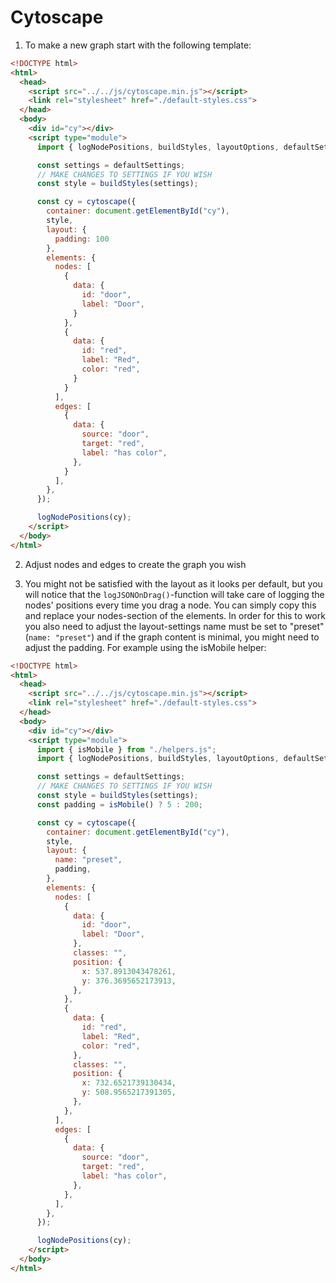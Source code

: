 # Cytoscape

1. To make a new graph start with the following template:

```html
<!DOCTYPE html>
<html>
  <head>
    <script src="../../js/cytoscape.min.js"></script>
    <link rel="stylesheet" href="./default-styles.css">
  </head>
  <body>
    <div id="cy"></div>
    <script type="module">
      import { logNodePositions, buildStyles, layoutOptions, defaultSettings } from '../../js/cytoscape-helpers/index.mjs';

      const settings = defaultSettings;
      // MAKE CHANGES TO SETTINGS IF YOU WISH
      const style = buildStyles(settings);

      const cy = cytoscape({
        container: document.getElementById("cy"),
        style,
        layout: {
          padding: 100
        },
        elements: {
          nodes: [
            {
              data: {
                id: "door",
                label: "Door",
              }
            },
            {
              data: {
                id: "red",
                label: "Red",
                color: "red",
              }
            }
          ],
          edges: [
            {
              data: {
                source: "door",
                target: "red",
                label: "has color",
              },
            }
          ],
        },
      });

      logNodePositions(cy);
    </script>
  </body>
</html>
```

2. Adjust nodes and edges to create the graph you wish

3. You might not be satisfied with the layout as it looks per default, but you will notice that the `logJSONOnDrag()`-function will take care of logging the nodes' positions every time you drag a node. You can simply copy this and replace your nodes-section of the elements. In order for this to work you also need to adjust the layout-settings name must be set to "preset" (`name: "preset"`) and if the graph content is minimal, you might need to adjust the padding. For example using the isMobile helper:

```html
<!DOCTYPE html>
<html>
  <head>
    <script src="../../js/cytoscape.min.js"></script>
    <link rel="stylesheet" href="./default-styles.css">
  </head>
  <body>
    <div id="cy"></div>
    <script type="module">
      import { isMobile } from "./helpers.js";
      import { logNodePositions, buildStyles, layoutOptions, defaultSettings } from '../../js/cytoscape-helpers/index.mjs';

      const settings = defaultSettings;
      // MAKE CHANGES TO SETTINGS IF YOU WISH
      const style = buildStyles(settings);
      const padding = isMobile() ? 5 : 200;

      const cy = cytoscape({
        container: document.getElementById("cy"),
        style,
        layout: {
          name: "preset",
          padding,
        },
        elements: {
          nodes: [
            {
              data: {
                id: "door",
                label: "Door",
              },
              classes: "",
              position: {
                x: 537.8913043478261,
                y: 376.3695652173913,
              },
            },
            {
              data: {
                id: "red",
                label: "Red",
                color: "red",
              },
              classes: "",
              position: {
                x: 732.6521739130434,
                y: 508.9565217391305,
              },
            },
          ],
          edges: [
            {
              data: {
                source: "door",
                target: "red",
                label: "has color",
              },
            },
          ],
        },
      });

      logNodePositions(cy);
    </script>
  </body>
</html>
```